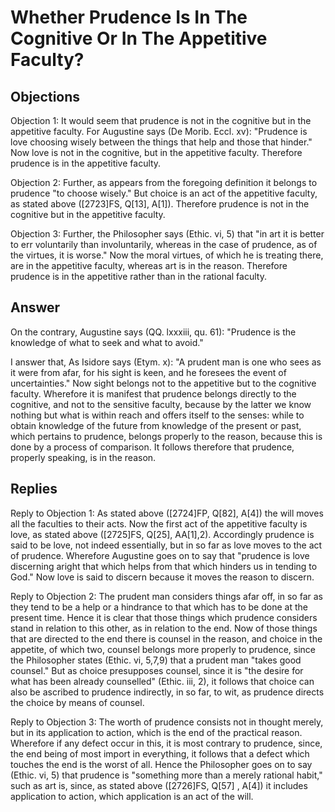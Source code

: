 # Whether Prudence Is In The Cognitive Or In The Appetitive Faculty?

## Objections

Objection 1: It would seem that prudence is not in the cognitive but in the appetitive faculty. For Augustine says (De Morib. Eccl. xv): "Prudence is love choosing wisely between the things that help and those that hinder." Now love is not in the cognitive, but in the appetitive faculty. Therefore prudence is in the appetitive faculty.

Objection 2: Further, as appears from the foregoing definition it belongs to prudence "to choose wisely." But choice is an act of the appetitive faculty, as stated above ([2723]FS, Q[13], A[1]). Therefore prudence is not in the cognitive but in the appetitive faculty.

Objection 3: Further, the Philosopher says (Ethic. vi, 5) that "in art it is better to err voluntarily than involuntarily, whereas in the case of prudence, as of the virtues, it is worse." Now the moral virtues, of which he is treating there, are in the appetitive faculty, whereas art is in the reason. Therefore prudence is in the appetitive rather than in the rational faculty.

## Answer

On the contrary, Augustine says (QQ. lxxxiii, qu. 61): "Prudence is the knowledge of what to seek and what to avoid."

I answer that, As Isidore says (Etym. x): "A prudent man is one who sees as it were from afar, for his sight is keen, and he foresees the event of uncertainties." Now sight belongs not to the appetitive but to the cognitive faculty. Wherefore it is manifest that prudence belongs directly to the cognitive, and not to the sensitive faculty, because by the latter we know nothing but what is within reach and offers itself to the senses: while to obtain knowledge of the future from knowledge of the present or past, which pertains to prudence, belongs properly to the reason, because this is done by a process of comparison. It follows therefore that prudence, properly speaking, is in the reason.

## Replies

Reply to Objection 1: As stated above ([2724]FP, Q[82], A[4]) the will moves all the faculties to their acts. Now the first act of the appetitive faculty is love, as stated above ([2725]FS, Q[25], AA[1],2). Accordingly prudence is said to be love, not indeed essentially, but in so far as love moves to the act of prudence. Wherefore Augustine goes on to say that "prudence is love discerning aright that which helps from that which hinders us in tending to God." Now love is said to discern because it moves the reason to discern.

Reply to Objection 2: The prudent man considers things afar off, in so far as they tend to be a help or a hindrance to that which has to be done at the present time. Hence it is clear that those things which prudence considers stand in relation to this other, as in relation to the end. Now of those things that are directed to the end there is counsel in the reason, and choice in the appetite, of which two, counsel belongs more properly to prudence, since the Philosopher states (Ethic. vi, 5,7,9) that a prudent man "takes good counsel." But as choice presupposes counsel, since it is "the desire for what has been already counselled" (Ethic. iii, 2), it follows that choice can also be ascribed to prudence indirectly, in so far, to wit, as prudence directs the choice by means of counsel.

Reply to Objection 3: The worth of prudence consists not in thought merely, but in its application to action, which is the end of the practical reason. Wherefore if any defect occur in this, it is most contrary to prudence, since, the end being of most import in everything, it follows that a defect which touches the end is the worst of all. Hence the Philosopher goes on to say (Ethic. vi, 5) that prudence is "something more than a merely rational habit," such as art is, since, as stated above ([2726]FS, Q[57] , A[4]) it includes application to action, which application is an act of the will.